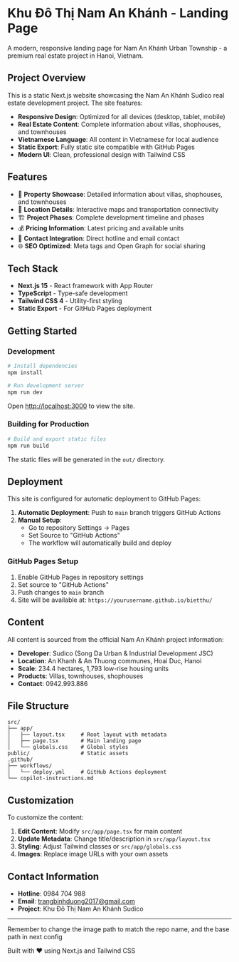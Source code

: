 # Khu Đô Thị Nam An Khánh - Landing Page

A modern, responsive landing page for Nam An Khánh Urban Township - a premium real estate project in Hanoi, Vietnam.

## Project Overview

This is a static Next.js website showcasing the Nam An Khánh Sudico real estate development project. The site features:

- **Responsive Design**: Optimized for all devices (desktop, tablet, mobile)
- **Real Estate Content**: Complete information about villas, shophouses, and townhouses
- **Vietnamese Language**: All content in Vietnamese for local audience
- **Static Export**: Fully static site compatible with GitHub Pages
- **Modern UI**: Clean, professional design with Tailwind CSS

## Features

- 🏡 **Property Showcase**: Detailed information about villas, shophouses, and townhouses
- 📍 **Location Details**: Interactive maps and transportation connectivity
- 🏗️ **Project Phases**: Complete development timeline and phases
- 💰 **Pricing Information**: Latest pricing and available units
- 📱 **Contact Integration**: Direct hotline and email contact
- 🌐 **SEO Optimized**: Meta tags and Open Graph for social sharing

## Tech Stack

- **Next.js 15** - React framework with App Router
- **TypeScript** - Type-safe development
- **Tailwind CSS 4** - Utility-first styling
- **Static Export** - For GitHub Pages deployment

## Getting Started

### Development

```bash
# Install dependencies
npm install

# Run development server
npm run dev
```

Open [http://localhost:3000](http://localhost:3000) to view the site.

### Building for Production

```bash
# Build and export static files
npm run build
```

The static files will be generated in the `out/` directory.

## Deployment

This site is configured for automatic deployment to GitHub Pages:

1. **Automatic Deployment**: Push to `main` branch triggers GitHub Actions
2. **Manual Setup**: 
   - Go to repository Settings → Pages
   - Set Source to "GitHub Actions"
   - The workflow will automatically build and deploy

### GitHub Pages Setup

1. Enable GitHub Pages in repository settings
2. Set source to "GitHub Actions"
3. Push changes to `main` branch
4. Site will be available at: `https://yourusername.github.io/bietthu/`

## Content

All content is sourced from the official Nam An Khánh project information:

- **Developer**: Sudico (Song Da Urban & Industrial Development JSC)
- **Location**: An Khanh & An Thuong communes, Hoai Duc, Hanoi
- **Scale**: 234.4 hectares, 1,793 low-rise housing units
- **Products**: Villas, townhouses, shophouses
- **Contact**: 0942.993.886

## File Structure

```
src/
├── app/
│   ├── layout.tsx     # Root layout with metadata
│   ├── page.tsx       # Main landing page
│   └── globals.css    # Global styles
public/                # Static assets
.github/
├── workflows/
│   └── deploy.yml     # GitHub Actions deployment
└── copilot-instructions.md
```

## Customization

To customize the content:

1. **Edit Content**: Modify `src/app/page.tsx` for main content
2. **Update Metadata**: Change title/description in `src/app/layout.tsx`
3. **Styling**: Adjust Tailwind classes or `src/app/globals.css`
4. **Images**: Replace image URLs with your own assets

## Contact Information

- **Hotline**: 0984 704 988
- **Email**: trangbinhduong2017@gmail.com
- **Project**: Khu Đô Thị Nam An Khánh Sudico

---
Remember to change the image path to match the repo name, and the base path in next config

Built with ❤️ using Next.js and Tailwind CSS
